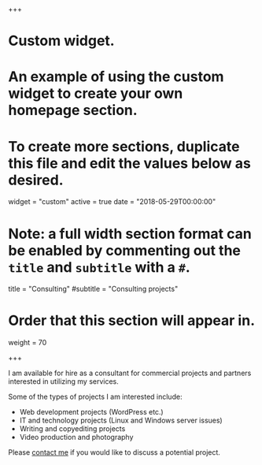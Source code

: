 +++
# Custom widget.
# An example of using the custom widget to create your own homepage section.
# To create more sections, duplicate this file and edit the values below as desired.
widget = "custom"
active = true
date = "2018-05-29T00:00:00"

# Note: a full width section format can be enabled by commenting out the `title` and `subtitle` with a `#`.
title = "Consulting"
#subtitle = "Consulting projects"

# Order that this section will appear in.
weight = 70

+++

I am available for hire as a consultant for commercial projects and partners interested in utilizing my services.

Some of the types of projects I am interested include:

* Web development projects (WordPress etc.)
* IT and technology projects (Linux and Windows server issues)
* Writing and copyediting projects
* Video production and photography

Please [contact me](https://www.gavinrozzi.com/#contact) if you would like to discuss a potential project.
